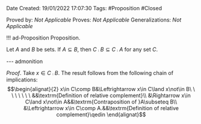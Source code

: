 <br />
<br />

Date Created: 19/01/2022 17:07:30
Tags: #Proposition #Closed

Proved by: _Not Applicable_
Proves: _Not Applicable_
Generalizations: _Not Applicable_

!!! ad-Proposition Proposition.

Let $A$ and $B$ be sets. If $A\subseteq B$, then $C\comp B\subseteq C\comp A$ for any set $C$.

--- admonition

_Proof_. Take $x\in C\comp B$. The result follows from the following chain of implications:
$$\begin{alignat}{2}
    x\in C\comp B&\Leftrightarrow x\in C\land x\not\in B\ \ \ \ \ \ \ \ &&\textrm{Definition of relative complement}\\
    &\Rightarrow x\in C\land x\not\in A&&\textrm{Contraposition of }A\subseteq B\\
    &\Leftrightarrow x\in C\comp A.&&\textrm{Definition of relative complement}\qedin
\end{alignat}$$
